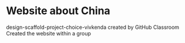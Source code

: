 # Website about China
design-scaffold-project-choice-vivkenda created by GitHub Classroom
Created the website within a group
